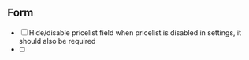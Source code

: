 ## Form
- [ ] Hide/disable pricelist field when pricelist is disabled in settings, it should also be required
- [ ] 